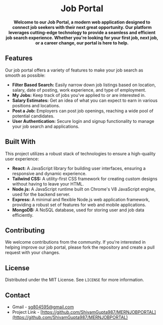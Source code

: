 <div align="center">

# Job Portal

**Welcome to our Job Portal, a modern web application designed to connect job seekers with their next great opportunity. Our platform leverages cutting-edge technology to provide a seamless and efficient job search experience. Whether you're looking for your first job, next job, or a career change, our portal is here to help.**



</div>

## Features

Our job portal offers a variety of features to make your job search as smooth as possible:

- **Filter Based Search:** Easily narrow down job listings based on location, salary, date of posting, work experience, and type of employment.
- **My Jobs:** Keep track of jobs you've applied to or are interested in.
- **Salary Estimates:** Get an idea of what you can expect to earn in various positions and locations.
- **Post a Job:** Employers can post job openings, reaching a wide pool of potential candidates.
- **User Authentication:** Secure login and signup functionality to manage your job search and applications.

## Built With

This project utilizes a robust stack of technologies to ensure a high-quality user experience:

- **React:** A JavaScript library for building user interfaces, ensuring a responsive and dynamic experience.
- **Tailwind CSS:** A utility-first CSS framework for creating custom designs without having to leave your HTML.
- **Node.js:** A JavaScript runtime built on Chrome's V8 JavaScript engine, used for the backend server.
- **Express:** A minimal and flexible Node.js web application framework, providing a robust set of features for web and mobile applications.
- **MongoDB:** A NoSQL database, used for storing user and job data efficiently.

## Contributing

We welcome contributions from the community. If you're interested in helping improve our job portal, please fork the repository and create a pull request with your changes.

## License

Distributed under the MIT License. See `LICENSE` for more information.

## Contact

- Gmail - [sg804595@gmail.com](mailto:sg804595@gmail.com)
- Project Link - [https://github.com/ShivamGupta987/MERNJOBPORTAL](https://github.com/ShivamGupta987/MERNJOBPORTAL)








